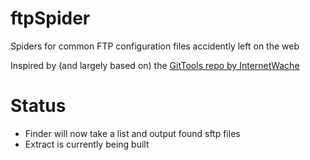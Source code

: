 # ftpSpider
Spiders for common FTP configuration files accidently left on the web

Inspired by (and largely based on) the [GitTools repo by InternetWache](https://github.com/stolenbikes88/GitTools)

# Status
* Finder will now take a list and output found sftp files
* Extract is currently being built
 
